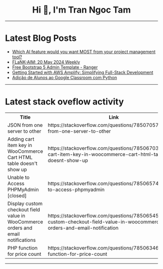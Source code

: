 <h1 align="center">Hi 👋, I'm Tran Ngoc Tam</h1>

---

# Latest Blog Posts 
<!-- BLOG-POST-LIST:START -->
- [Which AI feature would you want MOST from your project management tool?](https://dev.to/openproject/which-ai-feature-would-you-want-most-from-your-project-management-tool-pj3)
- [FLaNK-AIM: 20 May 2024 Weekly](https://dev.to/tspannhw/flank-aim-20-may-2024-weekly-4la8)
- [Free Bootstrap 5 Admin Template - Ranger](https://dev.to/rayiumir/free-bootstrap-5-admin-template-ranger-49a9)
- [Getting Started with AWS Amplify: Simplifying Full-Stack Development](https://dev.to/raazketan/getting-started-with-aws-amplify-simplifying-full-stack-development-13e8)
- [Adição de Alunos ao Google Classroom com Python](https://dev.to/madrade1472/adicao-de-alunos-ao-google-classroom-com-python-4jjg)
<!-- BLOG-POST-LIST:END -->

---

# Latest stack oveflow activity
<table>
  <tr><th>Title</th><th>Link</th></tr>
  <!-- STACKOVERFLOW:START --><tr><td>JSON from one server to other</td><td>https://stackoverflow.com/questions/78507057/json-from-one-server-to-other</td></tr><tr><td>Adding cart item key in WooCommerce Cart HTML table doesn&#39;t show up</td><td>https://stackoverflow.com/questions/78506703/adding-cart-item-key-in-woocommerce-cart-html-table-doesnt-show-up</td></tr><tr><td>Unable to Access PHPMyAdmin [closed]</td><td>https://stackoverflow.com/questions/78506574/unable-to-access-phpmyadmin</td></tr><tr><td>Display custom checkout field value in WooCommerce orders and email notifications</td><td>https://stackoverflow.com/questions/78506545/display-custom-checkout-field-value-in-woocommerce-orders-and-email-notification</td></tr><tr><td>PHP function for price count</td><td>https://stackoverflow.com/questions/78506346/php-function-for-price-count</td></tr><!-- STACKOVERFLOW:END -->
</table>

---


